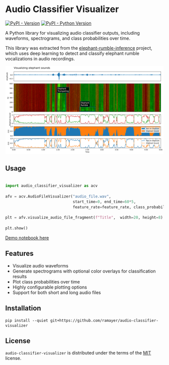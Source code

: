 # Audio Classifier Visualizer

[![PyPI - Version](https://img.shields.io/pypi/v/audio-classifier-visualizer.svg)](https://pypi.org/project/audio-classifier-visualizer)
[![PyPI - Python Version](https://img.shields.io/pypi/pyversions/audio-classifier-visualizer.svg)](https://pypi.org/project/audio-classifier-visualizer)

A Python library for visualizing audio classifier outputs, including waveforms, spectrograms, and class probabilities over time.

This library was extracted from the [elephant-rumble-inference](https://github.com/ramayer/elephant-rumble-inference) project, which uses deep learning to detect and classify elephant rumble vocalizations in audio recordings.


<img src="docs/elephant_sound_visualization.png"></img>

## Usage
```python

import audio_classifier_visualizer as acv

afv = acv.AudioFileVisualizer("audio_file.wav",
                              start_time=0, end_time=60*5, 
                              feature_rate=feature_rate, class_probabilities=probs, class_labels = class_labels)

plt = afv.visualize_audio_file_fragment(f"Title",  width=20, height=8)

plt.show()
```

[Demo notebook here](notebooks/demo.ipynb)

## Features

- Visualize audio waveforms
- Generate spectrograms with optional color overlays for classification results
- Plot class probabilities over time
- Highly configurable plotting options
- Support for both short and long audio files

## Installation

```console
pip install --quiet git+https://github.com/ramayer/audio-classifier-visualizer
```

## License

`audio-classifier-visualizer` is distributed under the terms of the [MIT](https://spdx.org/licenses/MIT.html) license.

